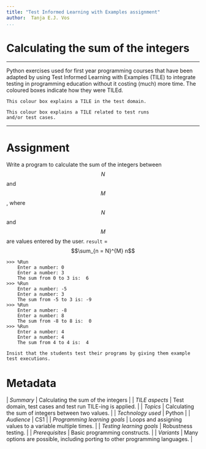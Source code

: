 ```yaml
---
title: "Test Informed Learning with Examples assignment"
author:  Tanja E.J. Vos
...
```


# Calculating the sum of the integers



------------------------------------------------------------------------

Python exercises used for first year programming courses that
have been adapted by using Test Informed Learning with Examples (TILE)
to integrate testing in programming education without it costing (much)
more time. The coloured boxes indicate how they were TILEd.

```testdomaintile
This colour box explains a TILE in the test domain.
```

```testruntile
This colour box explains a TILE related to test runs 
and/or test cases.
```
------------------------------------------------------------------------

# Assignment

Write a program to calculate the sum of the integers between $$N$$ and
$$M$$, where $$N$$ and $$M$$ are values entered by the user. `result` =
$$\sum_{n = N}^{M} n$$


```small
>>> %Run 
    Enter a number: 0
    Enter a number: 3
    The sum from 0 to 3 is:  6
>>> %Run 
    Enter a number: -5
    Enter a number: 3
    The sum from -5 to 3 is: -9
>>> %Run 
    Enter a number: -8
    Enter a number: 8
    The sum from -8 to 8 is:  0
>>> %Run 
    Enter a number: 4
    Enter a number: 4
    The sum from 4 to 4 is:  4
```

```testruntile
Insist that the students test their programs by giving them example
test executions.
```

# Metadata

| *Summary*                     | Calculating the sum of the integers |
| *TILE aspects*                | Test domain, test cases and test run TILE-ing is applied. |
| *Topics*                      | Calculating the sum of integers between two values. |
| *Technology used*             | Python |
| *Audience*                    | CS1 |
| *Programming learning goals*  | Loops and assigning values to a variable multiple times. |
| *Testing learning goals*      | Robustness testing. |
| *Prerequisites*               | Basic programming constructs. |
| *Variants*                    | Many options are possible, including porting to other programming languages. |    

